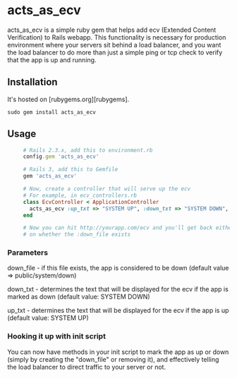 # acts_as_ecv
acts_as_ecv is a simple ruby gem that helps add ecv (Extended Content Verification) to Rails webapp. This functionality is
necessary for production environment where your servers sit behind a load balancer, and you want the load balancer to do more 
than just a simple ping or tcp check to verify that the app is up and running.

## Installation
It&apos;s hosted on [rubygems.org][rubygems].

    sudo gem install acts_as_ecv

## Usage

```ruby
     # Rails 2.3.x, add this to environment.rb 
     config.gem 'acts_as_ecv'

     # Rails 3, add this to Gemfile
     gem 'acts_as_ecv'

     # Now, create a controller that will serve up the ecv 
     # For example, in ecv_controllers.rb 
     class EcvController < ApplicationController
       acts_as_ecv :up_txt => "SYSTEM UP", :down_txt => "SYSTEM DOWN", :down_file => "file/for/marking/the/app/as/down"
     end

     # Now you can hit http://yourapp.com/ecv and you'll get back either "SYSTEM UP" or "SYSTEM DOWN" depending
     # on whether the :down_file exists
```


### Parameters
down_file - if this file exists, the app is considered to be down (default value => public/system/down)

down_txt - determines the text that will be displayed for the ecv if the app is marked as down (default value: SYSTEM DOWN)

up_txt - determines the text that will be displayed for the ecv if the app is up (default value: SYSTEM UP)



### Hooking it up with init script
You can now have methods in your init script to mark the app as up or down (simply by creating the "down_file" or removing it), and effectively telling the load balancer to direct traffic to your server or not.
